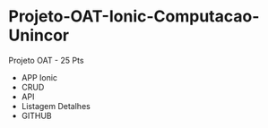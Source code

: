 # Projeto-OAT-Ionic-Computacao-Unincor
Projeto OAT - 25 Pts  

- APP Ionic
- CRUD 
- API
- Listagem Detalhes 
- GITHUB
